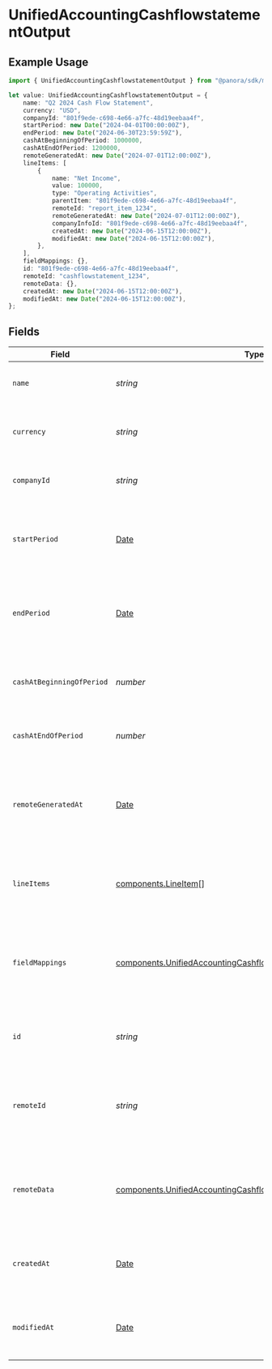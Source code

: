 # UnifiedAccountingCashflowstatementOutput

## Example Usage

```typescript
import { UnifiedAccountingCashflowstatementOutput } from "@panora/sdk/models/components";

let value: UnifiedAccountingCashflowstatementOutput = {
    name: "Q2 2024 Cash Flow Statement",
    currency: "USD",
    companyId: "801f9ede-c698-4e66-a7fc-48d19eebaa4f",
    startPeriod: new Date("2024-04-01T00:00:00Z"),
    endPeriod: new Date("2024-06-30T23:59:59Z"),
    cashAtBeginningOfPeriod: 1000000,
    cashAtEndOfPeriod: 1200000,
    remoteGeneratedAt: new Date("2024-07-01T12:00:00Z"),
    lineItems: [
        {
            name: "Net Income",
            value: 100000,
            type: "Operating Activities",
            parentItem: "801f9ede-c698-4e66-a7fc-48d19eebaa4f",
            remoteId: "report_item_1234",
            remoteGeneratedAt: new Date("2024-07-01T12:00:00Z"),
            companyInfoId: "801f9ede-c698-4e66-a7fc-48d19eebaa4f",
            createdAt: new Date("2024-06-15T12:00:00Z"),
            modifiedAt: new Date("2024-06-15T12:00:00Z"),
        },
    ],
    fieldMappings: {},
    id: "801f9ede-c698-4e66-a7fc-48d19eebaa4f",
    remoteId: "cashflowstatement_1234",
    remoteData: {},
    createdAt: new Date("2024-06-15T12:00:00Z"),
    modifiedAt: new Date("2024-06-15T12:00:00Z"),
};
```

## Fields

| Field                                                                                                                                                | Type                                                                                                                                                 | Required                                                                                                                                             | Description                                                                                                                                          | Example                                                                                                                                              |
| ---------------------------------------------------------------------------------------------------------------------------------------------------- | ---------------------------------------------------------------------------------------------------------------------------------------------------- | ---------------------------------------------------------------------------------------------------------------------------------------------------- | ---------------------------------------------------------------------------------------------------------------------------------------------------- | ---------------------------------------------------------------------------------------------------------------------------------------------------- |
| `name`                                                                                                                                               | *string*                                                                                                                                             | :heavy_minus_sign:                                                                                                                                   | The name of the cash flow statement                                                                                                                  | Q2 2024 Cash Flow Statement                                                                                                                          |
| `currency`                                                                                                                                           | *string*                                                                                                                                             | :heavy_minus_sign:                                                                                                                                   | The currency used in the cash flow statement                                                                                                         | USD                                                                                                                                                  |
| `companyId`                                                                                                                                          | *string*                                                                                                                                             | :heavy_minus_sign:                                                                                                                                   | The UUID of the associated company                                                                                                                   | 801f9ede-c698-4e66-a7fc-48d19eebaa4f                                                                                                                 |
| `startPeriod`                                                                                                                                        | [Date](https://developer.mozilla.org/en-US/docs/Web/JavaScript/Reference/Global_Objects/Date)                                                        | :heavy_minus_sign:                                                                                                                                   | The start date of the period covered by the cash flow statement                                                                                      | 2024-04-01T00:00:00Z                                                                                                                                 |
| `endPeriod`                                                                                                                                          | [Date](https://developer.mozilla.org/en-US/docs/Web/JavaScript/Reference/Global_Objects/Date)                                                        | :heavy_minus_sign:                                                                                                                                   | The end date of the period covered by the cash flow statement                                                                                        | 2024-06-30T23:59:59Z                                                                                                                                 |
| `cashAtBeginningOfPeriod`                                                                                                                            | *number*                                                                                                                                             | :heavy_minus_sign:                                                                                                                                   | The cash balance at the beginning of the period                                                                                                      | 1000000                                                                                                                                              |
| `cashAtEndOfPeriod`                                                                                                                                  | *number*                                                                                                                                             | :heavy_minus_sign:                                                                                                                                   | The cash balance at the end of the period                                                                                                            | 1200000                                                                                                                                              |
| `remoteGeneratedAt`                                                                                                                                  | [Date](https://developer.mozilla.org/en-US/docs/Web/JavaScript/Reference/Global_Objects/Date)                                                        | :heavy_minus_sign:                                                                                                                                   | The date when the cash flow statement was generated in the remote system                                                                             | 2024-07-01T12:00:00Z                                                                                                                                 |
| `lineItems`                                                                                                                                          | [components.LineItem](../../models/components/lineitem.md)[]                                                                                         | :heavy_minus_sign:                                                                                                                                   | The report items associated with this cash flow statement                                                                                            |                                                                                                                                                      |
| `fieldMappings`                                                                                                                                      | [components.UnifiedAccountingCashflowstatementOutputFieldMappings](../../models/components/unifiedaccountingcashflowstatementoutputfieldmappings.md) | :heavy_minus_sign:                                                                                                                                   | The custom field mappings of the object between the remote 3rd party & Panora                                                                        | {<br/>"custom_field_1": "value1",<br/>"custom_field_2": "value2"<br/>}                                                                               |
| `id`                                                                                                                                                 | *string*                                                                                                                                             | :heavy_minus_sign:                                                                                                                                   | The UUID of the cash flow statement record                                                                                                           | 801f9ede-c698-4e66-a7fc-48d19eebaa4f                                                                                                                 |
| `remoteId`                                                                                                                                           | *string*                                                                                                                                             | :heavy_minus_sign:                                                                                                                                   | The remote ID of the cash flow statement in the context of the 3rd Party                                                                             | cashflowstatement_1234                                                                                                                               |
| `remoteData`                                                                                                                                         | [components.UnifiedAccountingCashflowstatementOutputRemoteData](../../models/components/unifiedaccountingcashflowstatementoutputremotedata.md)       | :heavy_minus_sign:                                                                                                                                   | The remote data of the cash flow statement in the context of the 3rd Party                                                                           | {<br/>"raw_data": {<br/>"additional_field": "some value"<br/>}<br/>}                                                                                 |
| `createdAt`                                                                                                                                          | [Date](https://developer.mozilla.org/en-US/docs/Web/JavaScript/Reference/Global_Objects/Date)                                                        | :heavy_minus_sign:                                                                                                                                   | The created date of the cash flow statement record                                                                                                   | 2024-06-15T12:00:00Z                                                                                                                                 |
| `modifiedAt`                                                                                                                                         | [Date](https://developer.mozilla.org/en-US/docs/Web/JavaScript/Reference/Global_Objects/Date)                                                        | :heavy_minus_sign:                                                                                                                                   | The last modified date of the cash flow statement record                                                                                             | 2024-06-15T12:00:00Z                                                                                                                                 |